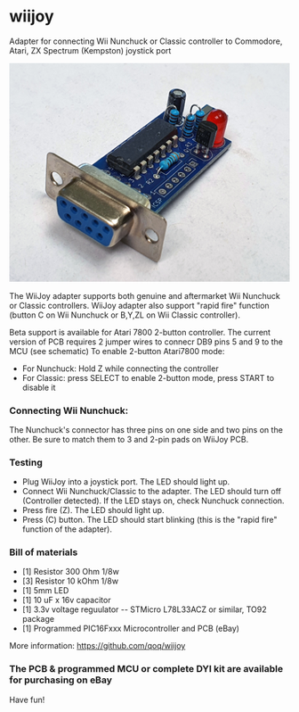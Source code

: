 # wiijoy
Adapter for connecting Wii Nunchuck or Classic controller to Commodore, Atari, ZX Spectrum (Kempston) joystick port

![pic](https://github.com/qoq/wiijoy/blob/main/pics/p4.jpg)

The WiiJoy adapter supports both genuine and aftermarket Wii Nunchuck or Classic controllers. 
WiiJoy adapter also support "rapid fire" function (button C on Wii Nunchuck or B,Y,ZL on Wii Classic controller).

Beta support is available for Atari 7800 2-button controller.
The current version of PCB requires 2 jumper wires to connecr DB9 pins 5 and 9 to the MCU (see schematic)
To enable 2-button Atari7800 mode:
- For Nunchuck: Hold Z while connecting the controller
- For Classic: press SELECT to enable 2-button mode, press START to disable it


### Connecting Wii Nunchuck:
The Nunchuck's connector has three pins on one side and two pins on the other. Be sure to match them to 3 and 2-pin pads on WiiJoy PCB.

### Testing

- Plug WiiJoy into a joystick port. The LED should light up.
- Connect Wii Nunchuck/Classic  to the adapter. The LED should turn off (Controller detected). If the LED stays on, check Nunchuck connection.
- Press fire (Z). The LED should light up.
- Press (C) button. The LED should start blinking (this is the "rapid fire" function of the adapter).

### Bill of materials

- [1] Resistor 300 Ohm 1/8w
- [3] Resistor 10 kOhm 1/8w
- [1] 5mm LED
- [1] 10 uF x 16v capacitor 
- [1] 3.3v voltage reguulator -- STMicro L78L33ACZ or similar, TO92 package
- [1] Programmed PIC16Fxxx Microcontroller and PCB (eBay)
 
More information: https://github.com/qoq/wiijoy

### The PCB & programmed MCU or complete DYI kit are available for purchasing on eBay

Have fun!
